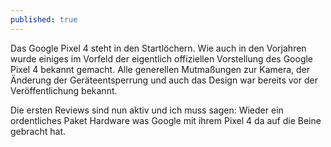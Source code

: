 ```yaml
---
published: true
---
```

Das Google Pixel 4 steht in den Startlöchern. Wie auch in den Vorjahren wurde einiges im Vorfeld der eigentlich offiziellen Vorstellung des Google Pixel 4 bekannt gemacht. Alle generellen Mutmaßungen zur Kamera, der Änderung der Geräteentsperrung und auch das Design war bereits vor der Veröffentlichung bekannt.

Die ersten Reviews sind nun aktiv und ich muss sagen: Wieder ein ordentliches Paket Hardware was Google mit ihrem Pixel 4 da auf die Beine gebracht hat.
